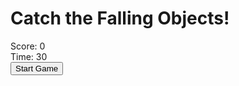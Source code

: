 <!DOCTYPE html>
<html lang="en">
<head>
    <meta charset="UTF-8">
    <meta name="viewport" content="width=device-width, initial-scale=1.0">
    <title>Catch the Falling Objects Game</title>
    <link rel="stylesheet" href="styles.css">
</head>
<body>
    <div id="gameArea">
        <h1>Catch the Falling Objects!</h1>
        <div id="score">Score: 0</div>
        <div id="time">Time: 30</div>
        <div id="objects"></div>
        <button id="startButton">Start Game</button>
    </div>
    <script src="script.js"></script>
</body>
</html>
